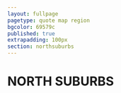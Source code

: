 ```yaml
---
layout: fullpage
pagetype: quote map region
bgcolor: 69579c
published: true
extrapadding: 100px
section: northsuburbs
---
```


<div class="mapstage"></div>

# NORTH SUBURBS